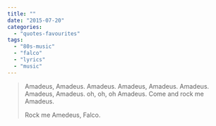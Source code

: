 ```yaml
---
title: ""
date: "2015-07-20"
categories: 
  - "quotes-favourites"
tags: 
  - "80s-music"
  - "falco"
  - "lyrics"
  - "music"
---
```


> Amadeus, Amadeus. Amadeus. Amadeus, Amadeus. Amadeus. Amadeus, Amadeus. oh, oh, oh Amadeus. Come and rock me Amadeus.
> 
> Rock me Amedeus, Falco.

